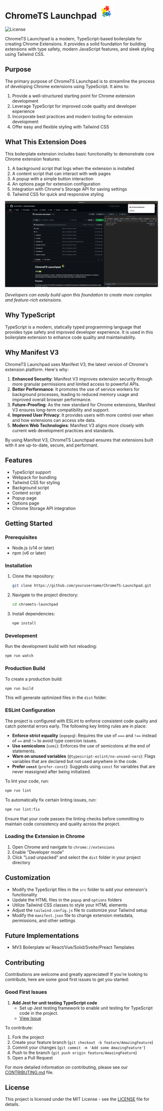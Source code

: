 # ChromeTS Launchpad ![Logo](public/icons/icon48.png)

![License](https://img.shields.io/github/license/roshanpshetty/ChromeTS-Launchpad)


ChromeTS Launchpad is a modern, TypeScript-based boilerplate for creating Chrome Extensions. It provides a solid foundation for building extensions with type safety, modern JavaScript features, and sleek styling using Tailwind CSS.

## Purpose

The primary purpose of ChromeTS Launchpad is to streamline the process of developing Chrome extensions using TypeScript. It aims to:

1. Provide a well-structured starting point for Chrome extension development
2. Leverage TypeScript for improved code quality and developer experience
3. Incorporate best practices and modern tooling for extension development
4. Offer easy and flexible styling with Tailwind CSS

## What This Extension Does

This boilerplate extension includes basic functionality to demonstrate core Chrome extension features:

1. A background script that logs when the extension is installed
2. A content script that can interact with web pages
3. A popup with a simple button interaction
4. An options page for extension configuration
5. Integration with Chrome's Storage API for saving settings
6. Tailwind CSS for quick and responsive styling

![Screeshot](public/demo.png)

*Developers can easily build upon this foundation to create more complex and feature-rich extensions.*

## Why TypeScript

TypeScript is a modern, statically typed programming language that provides type safety and improved developer experience. It is used in this boilerplate extension to enhance code quality and maintainability.

## Why Manifest V3

ChromeTS Launchpad uses Manifest V3, the latest version of Chrome's extension platform. Here's why:

1. **Enhanced Security**: Manifest V3 improves extension security through more granular permissions and limited access to powerful APIs.
2. **Better Performance**: It promotes the use of service workers for background processes, leading to reduced memory usage and improved overall browser performance.
3. **Future-Proofing**: As the new standard for Chrome extensions, Manifest V3 ensures long-term compatibility and support.
4. **Improved User Privacy**: It provides users with more control over when and how extensions can access site data.
5. **Modern Web Technologies**: Manifest V3 aligns more closely with current web development practices and standards.

By using Manifest V3, ChromeTS Launchpad ensures that extensions built with it are up-to-date, secure, and performant.

## Features

- TypeScript support
- Webpack for bundling
- Tailwind CSS for styling
- Background script
- Content script
- Popup page
- Options page
- Chrome Storage API integration

## Getting Started

### Prerequisites

- Node.js (v14 or later)
- npm (v6 or later)

### Installation

1. Clone the repository:
   ```bash
   git clone https://github.com/yourusername/ChromeTS-Launchpad.git
   ```

2. Navigate to the project directory:
   ```bash
   cd chromets-launchpad
   ```

3. Install dependencies:
   ```bash
   npm install
   ```

### Development

Run the development build with hot reloading:
```bash
npm run watch
```

### Production Build

To create a production build:
```bash
npm run build
```

This will generate optimized files in the `dist` folder.

### ESLint Configuration

The project is configured with ESLint to enforce consistent code quality and catch potential errors early. The following key linting rules are in place:

- **Enforce strict equality** (`eqeqeq`): Requires the use of `===` and `!==` instead of `==` and `!=` to avoid type coercion issues.
- **Use semicolons** (`semi`): Enforces the use of semicolons at the end of statements.
- **Warn on unused variables** (`@typescript-eslint/no-unused-vars`): Flags variables that are declared but not used anywhere in the code.
- **Prefer `const`** (`prefer-const`): Suggests using `const` for variables that are never reassigned after being initialized.

To lint your code, run:

```bash
npm run lint
```

To automatically fix certain linting issues, run:

```bash
npm run lint:fix
```

Ensure that your code passes the linting checks before committing to maintain code consistency and quality across the project.


### Loading the Extension in Chrome

1. Open Chrome and navigate to `chrome://extensions`
2. Enable "Developer mode"
3. Click "Load unpacked" and select the `dist` folder in your project directory

## Customization

- Modify the TypeScript files in the `src` folder to add your extension's functionality
- Update the HTML files in the `popup` and `options` folders
- Utilize Tailwind CSS classes to style your HTML elements
- Adjust the `tailwind.config.js` file to customize your Tailwind setup
- Modify the `manifest.json` file to change extension metadata, permissions, and other settings

## Future Implementations

- MV3 Boilerplate w/ React/Vue/Solid/Svelte/Preact Templates

## Contributing

Contributions are welcome and greatly appreciated! If you're looking to contribute, here are some good first issues to get you started:

### Good First Issues

1. **Add Jest for unit testing TypeScript code**
   - Set up Jest testing framework to enable unit testing for TypeScript code in the project.
   - [View Issue](https://github.com/RoshanPShetty/ChromeTS-Launchpad/issues/[ISSUE_NUMBER])

To contribute:

1. Fork the project
2. Create your feature branch (`git checkout -b feature/AmazingFeature`)
3. Commit your changes (`git commit -m 'Add some AmazingFeature'`)
4. Push to the branch (`git push origin feature/AmazingFeature`)
5. Open a Pull Request

For more detailed information on contributing, please see our [CONTRIBUTING.md](CONTRIBUTING.md) file.

## License

This project is licensed under the MIT License - see the [LICENSE](LICENSE) file for details.
